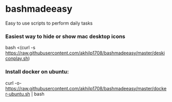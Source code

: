 # bashmadeeasy
Easy to use scripts to perform daily tasks

### Easiest way to hide or show mac desktop icons

bash <(curl -s https://raw.githubusercontent.com/akhilp1708/bashmadeeasy/master/deskiconplay.sh)

### Install docker on ubuntu:
curl -o- https://raw.githubusercontent.com/akhilp1708/bashmadeeasy/master/docker-ubuntu.sh | bash
